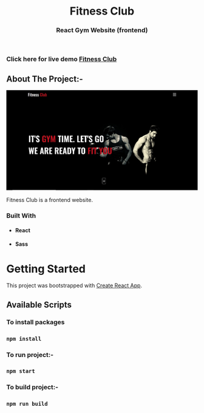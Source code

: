 <!-- PROJECT LOGO -->
<p align="center">

  <h1 align="center">Fitness Club</h1>

  <h3 align="center">
   React Gym Website (frontend)
  </h3>
 <br />
 
 ### Click here for live demo   <a href="https://muradtaghiyev-gymproject.netlify.app/">Fitness Club</a>

</p>

<!-- ABOUT THE PROJECT -->

## About The Project:-

![Home page](https://github.com/muradtaghiyev05/gym-react/blob/main/public/gym-react.jpg "Fitness Club home page")

Fitness Club is a frontend website.

### Built With

- #### React
- #### Sass

<!-- GETTING STARTED -->

# Getting Started

This project was bootstrapped with [Create React App](https://github.com/facebook/create-react-app).

## Available Scripts

### To install packages

### `npm install`

### To run project:-

### `npm start`

### To build project:-

### `npm run build`
